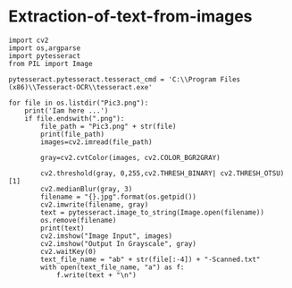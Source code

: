 # Extraction-of-text-from-images






    import cv2
    import os,argparse
    import pytesseract
    from PIL import Image

    pytesseract.pytesseract.tesseract_cmd = 'C:\\Program Files (x86)\\Tesseract-OCR\\tesseract.exe'

    for file in os.listdir("Pic3.png"):
        print('Iam here ...')
        if file.endswith(".png"):
            file_path = "Pic3.png" + str(file)
            print(file_path)
            images=cv2.imread(file_path)
            
            gray=cv2.cvtColor(images, cv2.COLOR_BGR2GRAY)
            
            cv2.threshold(gray, 0,255,cv2.THRESH_BINARY| cv2.THRESH_OTSU)[1]
            cv2.medianBlur(gray, 3)
            filename = "{}.jpg".format(os.getpid())
            cv2.imwrite(filename, gray)
            text = pytesseract.image_to_string(Image.open(filename))
            os.remove(filename)
            print(text)
            cv2.imshow("Image Input", images)
            cv2.imshow("Output In Grayscale", gray)
            cv2.waitKey(0)
            text_file_name = "ab" + str(file[:-4]) + "-Scanned.txt" 
            with open(text_file_name, "a") as f:
                f.write(text + "\n")
            
